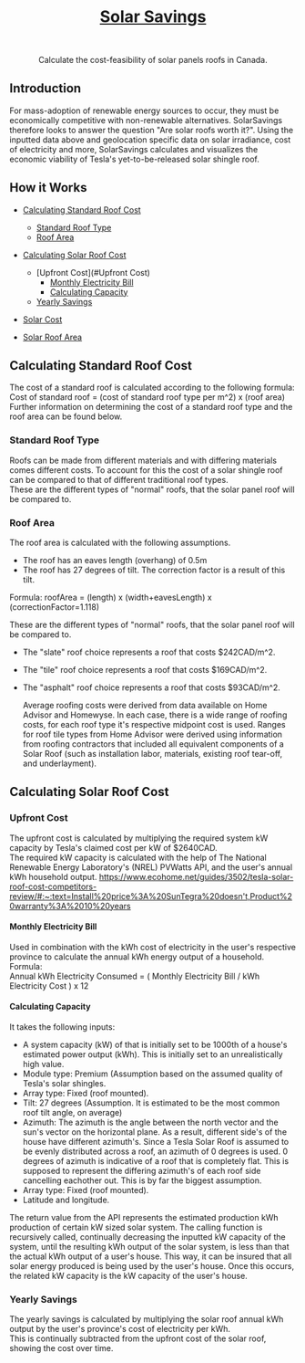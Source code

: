 <a href="google.com">
  <h1 align="center">
    Solar Savings
  </h1>
</a>
<br>

<p align="center">
  Calculate the cost-feasibility of solar panels roofs in Canada.
</p>

## Introduction
<p>For mass-adoption of renewable energy sources to occur, they must be economically competitive with non-renewable alternatives. SolarSavings therefore looks to answer the question "Are solar roofs worth it?". Using the inputted data above and geolocation specific data on solar irradiance, cost of electricity and more, SolarSavings calculates and visualizes the economic viability of Tesla's yet-to-be-released solar shingle roof.</p>

<!-- START doctoc generated TOC please keep comment here to allow auto update -->
<!-- DON'T EDIT THIS SECTION, INSTEAD RE-RUN doctoc TO UPDATE -->
## How it Works

- [Calculating Standard Roof Cost](#Calculating-Standard-Roof-Cost)
  - [Standard Roof Type](#Standard-Roof-Type)
  - [Roof Area](#Roof-Area)
- [Calculating Solar Roof Cost](#Calculating-Solar-Roof-Cost)
  - [Upfront Cost](#Upfront Cost)
    - [Monthly Electricity Bill](#Monthly-Electricity-Bill)
    - [Calculating Capacity](#Calculating-Capacity)
  - [Yearly Savings](#Yearly-Savings)
  
- [Solar Cost](#Solar-Cost)
- [Solar Roof Area](#Solar-Roof-Area)

<!-- END doctoc generated TOC please keep comment here to allow auto update -->

    
## Calculating Standard Roof Cost

The cost of a standard roof is calculated according to the following formula: <br>
Cost of standard roof = (cost of standard roof type per m^2) x (roof area)
Further information on determining the cost of a standard roof type and the roof area can be found below.

### Standard Roof Type
Roofs can be made from different materials and with differing materials comes different costs. To account for this the cost of a solar shingle roof can be compared to that of different traditional roof types.<br>
These are the different types of "normal" roofs, that the solar panel roof will be compared to.<br>

### Roof Area

The roof area is calculated with the following assumptions.
- The roof has an eaves length (overhang) of 0.5m<br>
- The roof has 27 degrees of tilt. The correction factor is a result of this tilt.<br>
<p>Formula: roofArea = (length) x (width+eavesLength) x (correctionFactor=1.118)</p>

These are the different types of "normal" roofs, that the solar panel roof will be compared to.
- The "slate" roof choice represents a roof that costs $242CAD/m^2.<br>
- The "tile" roof choice represents a roof that costs $169CAD/m^2.<br>
- The "asphalt" roof choice represents a roof that costs $93CAD/m^2.<br>
    
    Average roofing costs were derived from data available on Home Advisor and Homewyse. In each case, there is a wide range of roofing costs, for each roof type     it's respective midpoint cost is used. Ranges for roof tile types from Home Advisor were derived using information from roofing contractors that included all     equivalent components of a Solar Roof (such as installation labor, materials, existing roof tear-off, and underlayment).
    
## Calculating Solar Roof Cost

### Upfront Cost
The upfront cost is calculated by multiplying the required system kW capacity by Tesla's claimed cost per kW of $2640CAD.<br>
The required kW capacity is calculated with the help of The National Renewable Energy Laboratory's (NREL) PVWatts API, and the user's annual kWh household output.
https://www.ecohome.net/guides/3502/tesla-solar-roof-cost-competitors-review/#:~:text=Install%20price%3A%20SunTegra%20doesn't,Product%20warranty%3A%2010%20years

#### Monthly Electricity Bill

Used in combination with the kWh cost of electricity in the user's respective province to calculate the annual kWh energy output of a household.<br>
Formula: <br>
Annual kWh Electricity Consumed = ( Monthly Electricity Bill / kWh Electricity Cost ) x 12

#### Calculating Capacity
It takes the following inputs:
- A system capacity (kW) of that is initially set to be 1000th of a house's estimated power output (kWh). This is initially set to an unrealistically high value.
- Module type: Premium (Assumption based on the assumed quality of Tesla's solar shingles.
- Array type: Fixed (roof mounted). 
- Tilt: 27 degrees (Assumption. It is estimated to be the most common roof tilt angle, on average)
- Azimuth: The azimuth is the angle between the north vector and the sun's vector on the horizontal plane. As a result, different side's of the house have different azimuth's. Since a Tesla Solar Roof is assumed to be evenly distributed across a roof, an azimuth of 0 degrees is used. 0 degrees of azimuth is indicative of a roof that is completely flat. This is supposed to represent the differing azimuth's of each roof side cancelling eachother out. This is by far the biggest assumption.
- Array type: Fixed (roof mounted). 
- Latitude and longitude.

The return value from the API represents the estimated production kWh production of certain kW sized solar system. The calling function is recursively called, continually decreasing the inputted kW capacity of the system, until the resulting kWh output of the solar system, is less than that the actual kWh output of a user's house. This way, it can be insured that all solar energy produced is being used by the user's house. Once this occurs, the related kW capacity is the kW capacity of the user's house.

### Yearly Savings
The yearly savings is calculated by multiplying the solar roof annual kWh output by the user's province's cost of electricity per kWh.<br>
This is continually subtracted from the upfront cost of the solar roof, showing the cost over time.

